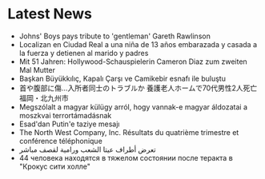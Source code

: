 # Latest News
-  Johns' Boys pays tribute to 'gentleman' Gareth Rawlinson
-  Localizan en Ciudad Real a una niña de 13 años embarazada y casada a la fuerza y detienen al marido y padres
-  Mit 51 Jahren: Hollywood-Schauspielerin Cameron Diaz zum zweiten Mal Mutter
-  Başkan Büyükkılıç, Kapalı Çarşı ve Camikebir esnafı ile buluştu
-  首や腹部に傷…入所者同士のトラブルか 養護老人ホームで70代男性2人死亡 福岡・北九州市
-  Megszólalt a magyar külügy arról, hogy vannak-e magyar áldozatai a moszkvai terrortámadásnak
-  Esad'dan Putin'e taziye mesajı
-  The North West Company, Inc. Résultats du quatrième trimestre et conférence téléphonique
-  تعرض أطراف عيتا الشعب ورامية لقصف مباشر
-  44 человека находятся в тяжелом состоянии после теракта в "Крокус сити холле"
